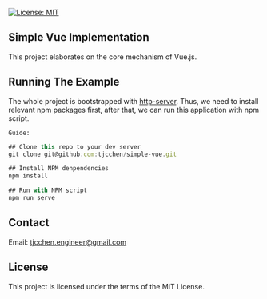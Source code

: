 [![License: MIT](https://img.shields.io/badge/License-MIT-yellow.svg)](https://opensource.org/licenses/MIT)

## Simple Vue Implementation
This project elaborates on the core mechanism of Vue.js.



## Running The Example

The whole project is bootstrapped with [http-server](https://github.com/http-party/http-server). Thus, we need to install relevant npm packages first, after that, we can run this application with npm script.

`Guide:`

```js
## Clone this repo to your dev server
git clone git@github.com:tjcchen/simple-vue.git

## Install NPM denpendencies
npm install

## Run with NPM script
npm run serve
```



## Contact

Email: tjcchen.engineer@gmail.com



## License
This project is licensed under the terms of the MIT License.
